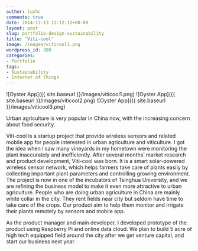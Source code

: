 ```yaml
---
author: luzhc
comments: true
date: 2014-12-13 12:12:12+00:00
layout: post
slug: portfolio-design-sustainability
title: 'Viti-cool'
image: /images/viticool1.png
wordpress_id: 389
categories:
- Portfolio
tags:
- Sustainability
- Internet of Things
---
```


![Oyster App]({{ site.baseurl }}/images/viticool1.png)
![Oyster App]({{ site.baseurl }}/images/viticool2.png)
![Oyster App]({{ site.baseurl }}/images/viticool3.png)
<p>Urban agriculture is very popular in China now, with the increasing concern about food security.</p>
<p>Viti-cool is a startup project that provide wireless sensors and related mobile app for people interested in urban agriculture and viticulture. I got the idea when I saw many vineyards in my hometown were monitoring the plant inaccurately and inefficiently. After several months’ market research and product development, Viti-cool was born. It is a smart solar-powered wireless sensor network, which helps farmers take care of plants easily by collecting important plant parameters and controlling growing environment. The project is now in one of the incubators of Tsinghua University, and we are refining the business model to make it even more attractive to urban agriculture. People who are doing urban agriculture in China are mainly white collar in the city. They rent fields near city but seldom have time to take care of the crops. Our product aim to help them monitor and irrigate their plants remotely by sensors and mobile app.</p>
<p>As the product manager and main developer, I developed prototype of the product using Raspberry Pi and online data cloud. We plan to build 5 acre of high tech equipped field around the city after we get venture capital, and start our business next year.</p>
